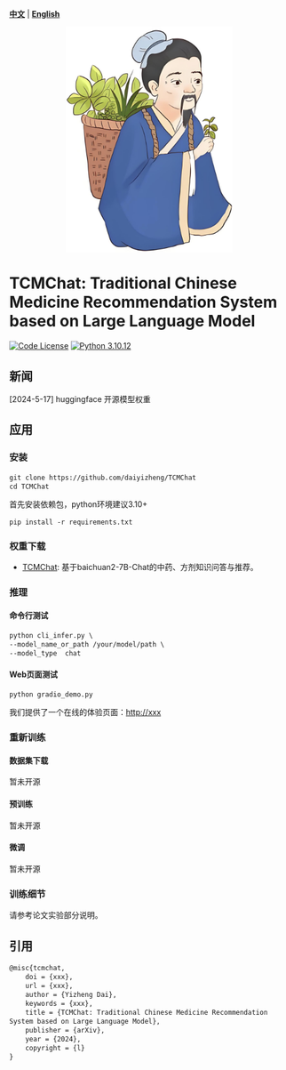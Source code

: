 [**中文**](./README.md) | [**English**](./README_EN.md)

<p align="center" width="100%">
<a href="https://github.com/daiyizheng/TCMChat" target="_blank"><img src="assets/herb.png" alt="TCMChat" style="width: 25%; min-width: 300px; display: block; margin: auto;"></a>
</p>

# TCMChat: Traditional Chinese Medicine Recommendation System based on Large Language Model

[![Code License](https://img.shields.io/badge/Code%20License-Apache_2.0-green.svg)](https://github.com/SCIR-HI/Huatuo-Llama-Med-Chinese/blob/main/LICENSE) [![Python 3.10.12](https://img.shields.io/badge/python-3.10.12-blue.svg)](https://www.python.org/downloads/release/python-390/)

## 新闻

[2024-5-17] huggingface 开源模型权重

## 应用

### 安装

```
git clone https://github.com/daiyizheng/TCMChat
cd TCMChat
```

首先安装依赖包，python环境建议3.10+

```
pip install -r requirements.txt
```

### 权重下载

- [TCMChat](https://huggingface.co/daiyizheng/TCMChat): 基于baichuan2-7B-Chat的中药、方剂知识问答与推荐。

### 推理

#### 命令行测试

```
python cli_infer.py \
--model_name_or_path /your/model/path \
--model_type  chat
```

#### Web页面测试

```
python gradio_demo.py
```



我们提供了一个在线的体验页面：[http://xxx](http://xxx)


### 重新训练

#### 数据集下载

暂未开源

#### 预训练

暂未开源

#### 微调

暂未开源

### 训练细节

请参考论文实验部分说明。

## 引用

```
@misc{tcmchat,
    doi = {xxx},
    url = {xxx},
    author = {Yizheng Dai},
    keywords = {xxx},
    title = {TCMChat: Traditional Chinese Medicine Recommendation System based on Large Language Model},
    publisher = {arXiv},
    year = {2024},
    copyright = {l}
}

```
